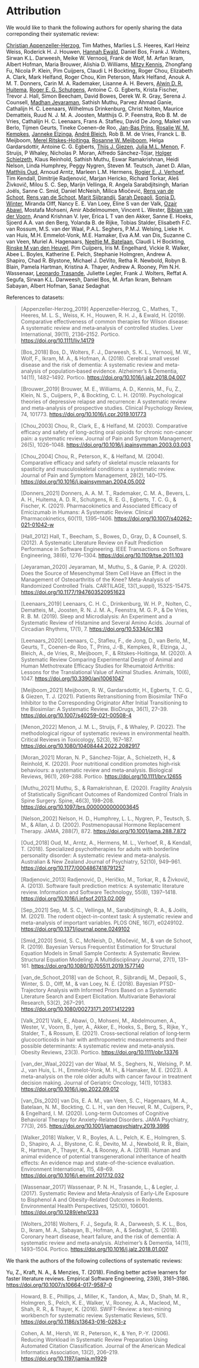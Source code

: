 # Attribution

We would like to thank the following authors for openly sharing the data correponding their systematic review:

[Christian Appenzeller-Herzog](https://orcid.org/0000-0001-7430-294X), Tim Mathes, Marlies L.S. Heeres, Karl Heinz Weiss, Roderick H. J. Houwen, [Hannah Ewald](https://orcid.org/0000-0002-5081-1093), Daniel Bos, Frank J. Wolters, Sirwan K.L. Darweesh, Meike W. Vernooij, Frank de Wolf, M. Arfan Ikram, Albert Hofman, Maria Brouwer, Alishia D. Williams, [Mitzy Kennis](https://orcid.org/0000-0002-0729-6436), Zhongfang Fu, Nicola P. Klein, Pim Cuijpers, Claudi L H Bockting, Roger Chou, Elizabeth A. Clark, Mark Helfand, Roger Chou, Kim Peterson, Mark Helfand, Anouk A. M. T. Donners, Carin M. A. Rademaker, Lisanne A. H. Bevers, [Alwin D. R. Huitema](https://orcid.org/0000-0003-1939-4639), [Roger E. G. Schutgens](https://orcid.org/0000-0002-2762-6033), Antoine C. G. Egberts, Krista Fischer, Trevor J. Hall, Simon Beecham, David Bowes, Derek W. R. Gray, Serena J. Counsell, [Madhan Jeyaraman](https://orcid.org/0000-0002-9045-9493), Sathish Muthu, Parvez Ahmad Ganie, Cathalijn H. C. Leenaars, Wilhelmus Drinkenburg, Christ Nolten, Maurice Dematteis, Ruud N. J. M. A. Joosten, Matthijs G. P. Feenstra, Rob B. M. de Vries, Cathalijn H. C. Leenaars, Frans A. Stafleu, David De Jong, Maikel van Berlo, Tijmen Geurts, Tineke Coenen-de Roo, [Jan-Bas Prins](https://orcid.org/0000-0002-1831-8522), [Rosalie W. M. Kempkes](https://orcid.org/0000-0002-6232-5295), [Janneke Elzinga](https://orcid.org/0000-0002-4819-9499), [André Bleich](https://orcid.org/0000-0002-3438-0254), Rob B. M. de Vries, Franck L. B. Meijboom, [Merel Ritskes-Hoitinga](https://orcid.org/0000-0001-5315-284X), [Rosanne W. Meijboom](https://orcid.org/0000-0002-7370-0695), Helga Gardarsdottir, Antoine C. G. Egberts, [Thijs J. Giezen](https://orcid.org/0000-0002-4087-033X), [Julia M.L. Menon](https://orcid.org/0000-0002-3467-1908), F. Struijs, P Whaley, Nicholas P. Moran, Alfredo Sánchez-Tójar, [Holger Schielzeth](https://orcid.org/0000-0002-9124-2261), Klaus Reinhold, Sathish Muthu, Eswar Ramakrishnan, Heidi Nelson, Linda Humphrey, Peggy Nygren, Steven M. Teutsch, Janet D. Allan, [Matthijs Oud](https://orcid.org/0000-0001-8194-3614), Arnoud Arntz, Marleen L.M. Hermens, [Rogier E. J. Verhoef](https://orcid.org/0000-0002-0876-1926), Tim Kendall, Dimitrije Radjenović, Marjan Hericko, Richard Torkar, Aleš Živkovič, Milou S. C. Sep, Marijn Vellinga, R. Angela Sarabdjitsingh, Marian Joëls, Sanne C. Smid, Daniel McNeish, Milica Miočević, [Rens van de Schoot](https://orcid.org/0000-0001-7736-2091), [Rens van de Schoot](https://orcid.org/0000-0001-7736-2091), [Marit Sijbrandij](https://orcid.org/0000-0001-5430-9810), [Sarah Depaoli](https://orcid.org/0000-0002-1277-0462), [Sonja D. Winter](https://orcid.org/0000-0002-2203-002X), Miranda Olff, Nancy E. E. Van Loey, Eline S van der Valk, [Ozair Abawi](https://orcid.org/0000-0002-1343-6562), Mostafa Mohseni, Amir Abdelmoumen, Vincent L. Wester, [Bibian van der Voorn](https://orcid.org/0000-0003-1299-0067), Anand Krishnan V. Iyer, Erica L T van den Akker, Sanne E. Hoeks, Sjoerd A.A. van den Berg, Yolanda B. de Rijke, Tobias Stalder, Elisabeth F.C. van Rossum, M.S. van der Waal, P.A.L. Seghers, P.M.J. Welsing, Lieke H. van Huis, M.H. Emmelot-Vonk, M.E. Hamaker, Eva A.M. van Dis, Suzanne C. van Veen, Muriel A. Hagenaars, [Neeltje M. Batelaan](https://orcid.org/0000-0001-6444-3781), Claudi L H Bockting, [Rinske M van den Heuvel](https://orcid.org/0000-0002-3835-4686), Pim Cuijpers, Iris M. Engelhard, Vickie R. Walker, Abee L. Boyles, Katherine E. Pelch, Stephanie Holmgren, Andrew A. Shapiro, Chad R. Blystone, Michael J. DeVito, Retha R. Newbold, Robyn B. Blain, Pamela Hartman, Kristina A. Thayer, Andrew A. Rooney, Pim N.H. Wassenaar, [Leonardo Trasande](https://orcid.org/0000-0002-1928-597X), Juliette Legler, Frank J. Wolters, Reffat A. Segufa, Sirwan K.L. Darweesh, Daniel Bos, M. Arfan Ikram, Behnam Sabayan, Albert Hofman, Sanaz Sedaghat 


References to datasets:

> [Appenzeller-Herzog_2019] Appenzeller‐Herzog, C., Mathes, T., Heeres, M. L. S., Weiss, K. H., Houwen, R. H. J., & Ewald, H. (2019). Comparative effectiveness of common therapies for Wilson disease: A systematic review and meta‐analysis of controlled studies. Liver International, 39(11), 2136–2152. Portico. https://doi.org/10.1111/liv.14179

> [Bos_2018] Bos, D., Wolters, F. J., Darweesh, S. K. L., Vernooij, M. W., Wolf, F., Ikram, M. A., & Hofman, A. (2018). Cerebral small vessel disease and the risk of dementia: A systematic review and meta‐analysis of population‐based evidence. Alzheimer’s &amp; Dementia, 14(11), 1482–1492. Portico. https://doi.org/10.1016/j.jalz.2018.04.007

> [Brouwer_2019] Brouwer, M. E., Williams, A. D., Kennis, M., Fu, Z., Klein, N. S., Cuijpers, P., & Bockting, C. L. H. (2019). Psychological theories of depressive relapse and recurrence: A systematic review and meta-analysis of prospective studies. Clinical Psychology Review, 74, 101773. https://doi.org/10.1016/j.cpr.2019.101773

> [Chou_2003] Chou, R., Clark, E., & Helfand, M. (2003). Comparative efficacy and safety of long-acting oral opioids for chronic non-cancer pain: a systematic review. Journal of Pain and Symptom Management, 26(5), 1026–1048. https://doi.org/10.1016/j.jpainsymman.2003.03.003

> [Chou_2004] Chou, R., Peterson, K., & Helfand, M. (2004). Comparative efficacy and safety of skeletal muscle relaxants for spasticity and musculoskeletal conditions: a systematic review. Journal of Pain and Symptom Management, 28(2), 140–175. https://doi.org/10.1016/j.jpainsymman.2004.05.002

> [Donners_2021] Donners, A. A. M. T., Rademaker, C. M. A., Bevers, L. A. H., Huitema, A. D. R., Schutgens, R. E. G., Egberts, T. C. G., & Fischer, K. (2021). Pharmacokinetics and Associated Efficacy of Emicizumab in Humans: A Systematic Review. Clinical Pharmacokinetics, 60(11), 1395–1406. https://doi.org/10.1007/s40262-021-01042-w

> [Hall_2012] Hall, T., Beecham, S., Bowes, D., Gray, D., & Counsell, S. (2012). A Systematic Literature Review on Fault Prediction Performance in Software Engineering. IEEE Transactions on Software Engineering, 38(6), 1276–1304. https://doi.org/10.1109/tse.2011.103

> [Jeyaraman_2020] Jeyaraman, M., Muthu, S., & Ganie, P. A. (2020). Does the Source of Mesenchymal Stem Cell Have an Effect in the Management of Osteoarthritis of the Knee? Meta-Analysis of Randomized Controlled Trials. CARTILAGE, 13(1_suppl), 1532S-1547S. https://doi.org/10.1177/1947603520951623

> [Leenaars_2019] Leenaars, C. H. C., Drinkenburg, W. H. P., Nolten, C., Dematteis, M., Joosten, R. N. J. M. A., Feenstra, M. G. P., & De Vries, R. B. M. (2019). Sleep and Microdialysis: An Experiment and a Systematic Review of Histamine and Several Amino Acids. Journal of Circadian Rhythms, 17(1), 7. https://doi.org/10.5334/jcr.183

> [Leenaars_2020] Leenaars, C., Stafleu, F., de Jong, D., van Berlo, M., Geurts, T., Coenen-de Roo, T., Prins, J.-B., Kempkes, R., Elzinga, J., Bleich, A., de Vries, R., Meijboom, F., & Ritskes-Hoitinga, M. (2020). A Systematic Review Comparing Experimental Design of Animal and Human Methotrexate Efficacy Studies for Rheumatoid Arthritis: Lessons for the Translational Value of Animal Studies. Animals, 10(6), 1047. https://doi.org/10.3390/ani10061047

> [Meijboom_2021] Meijboom, R. W., Gardarsdottir, H., Egberts, T. C. G., & Giezen, T. J. (2021). Patients Retransitioning from Biosimilar TNFα Inhibitor to the Corresponding Originator After Initial Transitioning to the Biosimilar: A Systematic Review. BioDrugs, 36(1), 27–39. https://doi.org/10.1007/s40259-021-00508-4

> [Menon_2022] Menon, J. M. L., Struijs, F., & Whaley, P. (2022). The methodological rigour of systematic reviews in environmental health. Critical Reviews in Toxicology, 52(3), 167–187. https://doi.org/10.1080/10408444.2022.2082917

> [Moran_2021] Moran, N. P., Sánchez‐Tójar, A., Schielzeth, H., & Reinhold, K. (2020). Poor nutritional condition promotes high‐risk behaviours: a systematic review and meta‐analysis. Biological Reviews, 96(1), 269–288. Portico. https://doi.org/10.1111/brv.12655

> [Muthu_2021] Muthu, S., & Ramakrishnan, E. (2020). Fragility Analysis of Statistically Significant Outcomes of Randomized Control Trials in Spine Surgery. Spine, 46(3), 198–208. https://doi.org/10.1097/brs.0000000000003645

> [Nelson_2002] Nelson, H. D., Humphrey, L. L., Nygren, P., Teutsch, S. M., & Allan, J. D. (2002). Postmenopausal Hormone Replacement Therapy. JAMA, 288(7), 872. https://doi.org/10.1001/jama.288.7.872

> [Oud_2018] Oud, M., Arntz, A., Hermens, M. L., Verhoef, R., & Kendall, T. (2018). Specialized psychotherapies for adults with borderline personality disorder: A systematic review and meta-analysis. Australian &amp; New Zealand Journal of Psychiatry, 52(10), 949–961. https://doi.org/10.1177/0004867418791257

> [Radjenovic_2013] Radjenović, D., Heričko, M., Torkar, R., & Živkovič, A. (2013). Software fault prediction metrics: A systematic literature review. Information and Software Technology, 55(8), 1397–1418. https://doi.org/10.1016/j.infsof.2013.02.009

> [Sep_2021] Sep, M. S. C., Vellinga, M., Sarabdjitsingh, R. A., & Joëls, M. (2021). The rodent object-in-context task: A systematic review and meta-analysis of important variables. PLOS ONE, 16(7), e0249102. https://doi.org/10.1371/journal.pone.0249102

> [Smid_2020] Smid, S. C., McNeish, D., Miočević, M., & van de Schoot, R. (2019). Bayesian Versus Frequentist Estimation for Structural Equation Models in Small Sample Contexts: A Systematic Review. Structural Equation Modeling: A Multidisciplinary Journal, 27(1), 131–161. https://doi.org/10.1080/10705511.2019.1577140

> [van_de_Schoot_2018] van de Schoot, R., Sijbrandij, M., Depaoli, S., Winter, S. D., Olff, M., & van Loey, N. E. (2018). Bayesian PTSD-Trajectory Analysis with Informed Priors Based on a Systematic Literature Search and Expert Elicitation. Multivariate Behavioral Research, 53(2), 267–291. https://doi.org/10.1080/00273171.2017.1412293

> [Valk_2021] Valk, E., Abawi, O., Mohseni, M., Abdelmoumen, A., Wester, V., Voorn, B., Iyer, A., Akker, E., Hoeks, S., Berg, S., Rijke, Y., Stalder, T., & Rossum, E. (2021). Cross‐sectional relation of long‐term glucocorticoids in hair with anthropometric measurements and their possible determinants: A systematic review and meta‐analysis. Obesity Reviews, 23(3). Portico. https://doi.org/10.1111/obr.13376

> [van_der_Waal_2022] van der Waal, M. S., Seghers, N., Welsing, P. M. J., van Huis, L. H., Emmelot-Vonk, M. H., & Hamaker, M. E. (2023). A meta-analysis on the role older adults with cancer favour in treatment decision making. Journal of Geriatric Oncology, 14(1), 101383. https://doi.org/10.1016/j.jgo.2022.09.012

> [van_Dis_2020] van Dis, E. A. M., van Veen, S. C., Hagenaars, M. A., Batelaan, N. M., Bockting, C. L. H., van den Heuvel, R. M., Cuijpers, P., & Engelhard, I. M. (2020). Long-term Outcomes of Cognitive Behavioral Therapy for Anxiety-Related Disorders. JAMA Psychiatry, 77(3), 265. https://doi.org/10.1001/jamapsychiatry.2019.3986

> [Walker_2018] Walker, V. R., Boyles, A. L., Pelch, K. E., Holmgren, S. D., Shapiro, A. J., Blystone, C. R., Devito, M. J., Newbold, R. R., Blain, R., Hartman, P., Thayer, K. A., & Rooney, A. A. (2018). Human and animal evidence of potential transgenerational inheritance of health effects: An evidence map and state-of-the-science evaluation. Environment International, 115, 48–69. https://doi.org/10.1016/j.envint.2017.12.032

> [Wassenaar_2017] Wassenaar, P. N. H., Trasande, L., & Legler, J. (2017). Systematic Review and Meta-Analysis of Early-Life Exposure to Bisphenol A and Obesity-Related Outcomes in Rodents. Environmental Health Perspectives, 125(10), 106001. https://doi.org/10.1289/ehp1233

> [Wolters_2018] Wolters, F. J., Segufa, R. A., Darweesh, S. K. L., Bos, D., Ikram, M. A., Sabayan, B., Hofman, A., & Sedaghat, S. (2018). Coronary heart disease, heart failure, and the risk of dementia: A systematic review and meta‐analysis. Alzheimer’s &amp; Dementia, 14(11), 1493–1504. Portico. https://doi.org/10.1016/j.jalz.2018.01.007


We thank the authors of the following collections of systematic reviews:

Yu, Z., Kraft, N. A., & Menzies, T. (2018). Finding better active learners for faster literature reviews. Empirical Software Engineering, 23(6), 3161–3186. https://doi.org/10.1007/s10664-017-9587-0

> Howard, B. E., Phillips, J., Miller, K., Tandon, A., Mav, D., Shah, M. R., Holmgren, S., Pelch, K. E., Walker, V., Rooney, A. A., Macleod, M., Shah, R. R., & Thayer, K. (2016). SWIFT-Review: a text-mining workbench for systematic review. Systematic Reviews, 5(1). https://doi.org/10.1186/s13643-016-0263-z

> Cohen, A. M., Hersh, W. R., Peterson, K., & Yen, P.-Y. (2006). Reducing Workload in Systematic Review Preparation Using Automated Citation Classification. Journal of the American Medical Informatics Association, 13(2), 206–219. https://doi.org/10.1197/jamia.m1929

